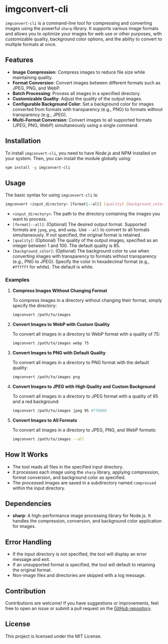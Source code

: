 # imgconvert-cli

`imgconvert-cli` is a command-line tool for compressing and converting images using the powerful `sharp` library. It supports various image formats and allows you to optimize your images for web use or other purposes, with customizable quality, background color options, and the ability to convert to multiple formats at once.

## Features

- **Image Compression**: Compress images to reduce file size while maintaining quality.
- **Format Conversion**: Convert images between different formats such as JPEG, PNG, and WebP.
- **Batch Processing**: Process all images in a specified directory.
- **Customizable Quality**: Adjust the quality of the output images.
- **Configurable Background Color**: Set a background color for images converted from formats with transparency (e.g., PNG) to formats without transparency (e.g., JPEG).
- **Multi-Format Conversion**: Convert images to all supported formats (JPEG, PNG, WebP) simultaneously using a single command.

## Installation

To install `imgconvert-cli`, you need to have Node.js and NPM installed on your system. Then, you can install the module globally using:

```bash
npm install -g imgconvert-cli
```

## Usage

The basic syntax for using `imgconvert-cli` is:

```bash
imgconvert <input_directory> [format|--all] [quality] [background_color]
```

- `<input_directory>`: The path to the directory containing the images you want to process.
- `[format|--all]`: (Optional) The desired output format. Supported formats are `jpeg`, `png`, and `webp`. Use `--all` to convert to all formats simultaneously. If not specified, the original format is retained.
- `[quality]`: (Optional) The quality of the output images, specified as an integer between 1 and 100. The default quality is 85.
- `[background_color]`: (Optional) The background color to use when converting images with transparency to formats without transparency (e.g., PNG to JPEG). Specify the color in hexadecimal format (e.g., `#ffffff` for white). The default is white.

### Examples

1. **Compress Images Without Changing Format**

   To compress images in a directory without changing their format, simply specify the directory:

   ```bash
   imgconvert /path/to/images
   ```

2. **Convert Images to WebP with Custom Quality**

   To convert all images in a directory to WebP format with a quality of 75:

   ```bash
   imgconvert /path/to/images webp 75
   ```

3. **Convert Images to PNG with Default Quality**

   To convert all images in a directory to PNG format with the default quality:

   ```bash
   imgconvert /path/to/images png
   ```

4. **Convert Images to JPEG with High Quality and Custom Background**

   To convert all images in a directory to JPEG format with a quality of 95 and a red background:

   ```bash
   imgconvert /path/to/images jpeg 95 #ff0000
   ```

5. **Convert Images to All Formats**

   To convert all images in a directory to JPEG, PNG, and WebP formats:

   ```bash
   imgconvert /path/to/images --all
   ```

## How It Works

- The tool reads all files in the specified input directory.
- It processes each image using the `sharp` library, applying compression, format conversion, and background color as specified.
- The processed images are saved in a subdirectory named `compressed` within the input directory.

## Dependencies

- **sharp**: A high-performance image processing library for Node.js. It handles the compression, conversion, and background color application for images.

## Error Handling

- If the input directory is not specified, the tool will display an error message and exit.
- If an unsupported format is specified, the tool will default to retaining the original format.
- Non-image files and directories are skipped with a log message.

## Contribution

Contributions are welcome! If you have suggestions or improvements, feel free to open an issue or submit a pull request on the [GitHub repository](https://github.com/yourusername/imgconvert-cli).

## License

This project is licensed under the MIT License.
